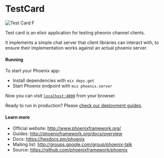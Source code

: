 # TestCard

![Test Card F](https://upload.wikimedia.org/wikipedia/en/5/52/Testcard_F.jpg)

Test card is an elixir application for testing pheonix channel clients.

It implements a simple chat server that client libraries can interact with, to
ensure their implementation works against an actual phoenix server.

#### Running

To start your Phoenix app:

  * Install dependencies with `mix deps.get`
  * Start Phoenix endpoint with `mix phoenix.server`

Now you can visit [`localhost:4000`](http://localhost:4000) from your browser.

Ready to run in production? Please [check our deployment guides](http://www.phoenixframework.org/docs/deployment).

#### Learn more

  * Official website: http://www.phoenixframework.org/
  * Guides: http://phoenixframework.org/docs/overview
  * Docs: https://hexdocs.pm/phoenix
  * Mailing list: http://groups.google.com/group/phoenix-talk
  * Source: https://github.com/phoenixframework/phoenix
